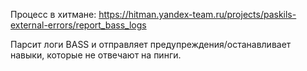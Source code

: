 Процесс в хитмане: https://hitman.yandex-team.ru/projects/paskils-external-errors/report_bass_logs

Парсит логи BASS и отправляет предупреждения/останавливает навыки, которые не отвечают на пинги.